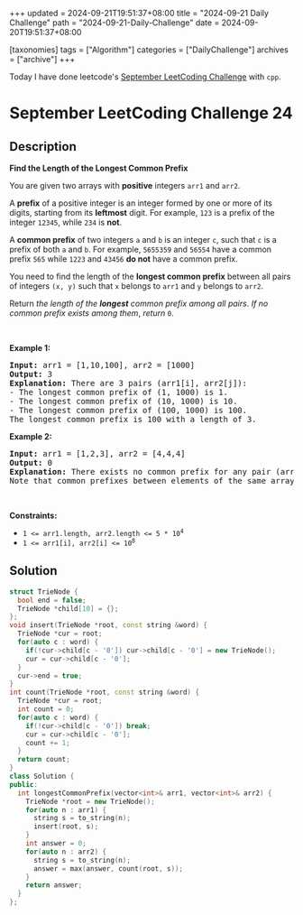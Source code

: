 +++
updated = 2024-09-21T19:51:37+08:00
title = "2024-09-21 Daily Challenge"
path = "2024-09-21-Daily-Challenge"
date = 2024-09-20T19:51:37+08:00

[taxonomies]
tags = ["Algorithm"]
categories = ["DailyChallenge"]
archives = ["archive"]
+++

Today I have done leetcode's [September LeetCoding Challenge](https://leetcode.com/problems/find-the-length-of-the-longest-common-prefix/) with `cpp`.

<!-- more -->

# September LeetCoding Challenge 24

## Description

**Find the Length of the Longest Common Prefix**

<p>You are given two arrays with <strong>positive</strong> integers <code>arr1</code> and <code>arr2</code>.</p>

<p>A <strong>prefix</strong> of a positive integer is an integer formed by one or more of its digits, starting from its <strong>leftmost</strong> digit. For example, <code>123</code> is a prefix of the integer <code>12345</code>, while <code>234</code> is <strong>not</strong>.</p>

<p>A <strong>common prefix</strong> of two integers <code>a</code> and <code>b</code> is an integer <code>c</code>, such that <code>c</code> is a prefix of both <code>a</code> and <code>b</code>. For example, <code>5655359</code> and <code>56554</code> have a common prefix <code>565</code> while <code>1223</code> and <code>43456</code> <strong>do not</strong> have a common prefix.</p>

<p>You need to find the length of the <strong>longest common prefix</strong> between all pairs of integers <code>(x, y)</code> such that <code>x</code> belongs to <code>arr1</code> and <code>y</code> belongs to <code>arr2</code>.</p>

<p>Return <em>the length of the <strong>longest</strong> common prefix among all pairs</em>.<em> If no common prefix exists among them</em>, <em>return</em> <code>0</code>.</p>

<p>&nbsp;</p>
<p><strong class="example">Example 1:</strong></p>

<pre>
<strong>Input:</strong> arr1 = [1,10,100], arr2 = [1000]
<strong>Output:</strong> 3
<strong>Explanation:</strong> There are 3 pairs (arr1[i], arr2[j]):
- The longest common prefix of (1, 1000) is 1.
- The longest common prefix of (10, 1000) is 10.
- The longest common prefix of (100, 1000) is 100.
The longest common prefix is 100 with a length of 3.
</pre>

<p><strong class="example">Example 2:</strong></p>

<pre>
<strong>Input:</strong> arr1 = [1,2,3], arr2 = [4,4,4]
<strong>Output:</strong> 0
<strong>Explanation:</strong> There exists no common prefix for any pair (arr1[i], arr2[j]), hence we return 0.
Note that common prefixes between elements of the same array do not count.
</pre>

<p>&nbsp;</p>
<p><strong>Constraints:</strong></p>

<ul>
	<li><code>1 &lt;= arr1.length, arr2.length &lt;= 5 * 10<sup>4</sup></code></li>
	<li><code>1 &lt;= arr1[i], arr2[i] &lt;= 10<sup>8</sup></code></li>
</ul>

## Solution

``` cpp
struct TrieNode {
  bool end = false;
  TrieNode *child[10] = {};
};
void insert(TrieNode *root, const string &word) {
  TrieNode *cur = root;
  for(auto c : word) {
    if(!cur->child[c - '0']) cur->child[c - '0'] = new TrieNode();
    cur = cur->child[c - '0'];
  }
  cur->end = true;
}
int count(TrieNode *root, const string &word) {
  TrieNode *cur = root;
  int count = 0;
  for(auto c : word) {
    if(!cur->child[c - '0']) break;
    cur = cur->child[c - '0'];
    count += 1;
  }
  return count;
}
class Solution {
public:
  int longestCommonPrefix(vector<int>& arr1, vector<int>& arr2) {
    TrieNode *root = new TrieNode();
    for(auto n : arr1) {
      string s = to_string(n);
      insert(root, s);
    }
    int answer = 0;
    for(auto n : arr2) {
      string s = to_string(n);
      answer = max(answer, count(root, s));
    }
    return answer;
  }
};
```
